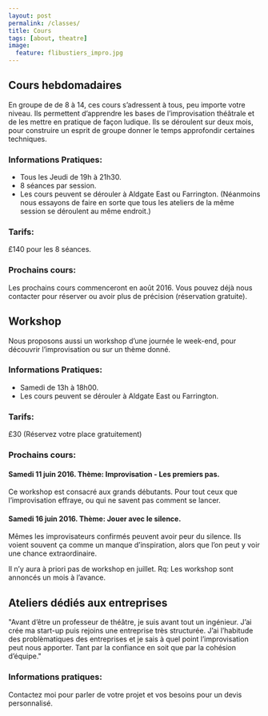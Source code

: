 ```yaml
---
layout: post
permalink: /classes/
title: Cours
tags: [about, theatre]
image:
  feature: flibustiers_impro.jpg
---
```


## Cours hebdomadaires

En groupe de de 8 à 14, ces cours s’adressent à tous, peu importe votre niveau. Ils permettent d’apprendre les bases de l’improvisation théâtrale et de les mettre en pratique de façon ludique. Ils se déroulent sur deux mois, pour construire un esprit de groupe donner le temps approfondir certaines techniques.

### Informations Pratiques:
- Tous les Jeudi de 19h à 21h30.
- 8 séances par session.
- Les cours peuvent se dérouler à Aldgate East ou Farrington. (Néanmoins nous essayons de faire en sorte que tous les ateliers de la même session se déroulent au même endroit.)

### Tarifs:
£140 pour les 8 séances.

### Prochains cours:
Les prochains cours commenceront en août 2016. Vous pouvez déjà nous contacter pour réserver ou avoir plus de précision (réservation gratuite).

## Workshop

Nous proposons aussi un workshop d’une journée le week-end, pour découvrir l’improvisation ou sur un thème donné.

### Informations Pratiques:
- Samedi de 13h à 18h00.
- Les cours peuvent se dérouler à Aldgate East ou Farrington.

### Tarifs:
£30 (Réservez votre place gratuitement)

### Prochains cours:

#### Samedi 11 juin 2016. Thème: Improvisation - Les premiers pas.
Ce workshop est consacré aux grands débutants. Pour tout ceux que l’improvisation effraye, ou qui ne savent pas comment se lancer.

#### Samedi 16 juin 2016. Thème: Jouer avec le silence.
Mêmes les improvisateurs confirmés peuvent avoir peur du silence. Ils voient souvent ça comme un manque d’inspiration, alors que l’on peut y voir une chance extraordinaire.

Il n’y aura à priori pas de workshop en juillet.
Rq: Les workshop sont annoncés un mois à l’avance.


## Ateliers dédiés aux entreprises

"Avant d’être un professeur de théâtre, je suis avant tout un ingénieur. J’ai crée ma start-up puis rejoins une entreprise très structurée. J’ai l’habitude des problèmatiques des entreprises et je sais à quel point l’improvisation peut nous apporter. Tant par la confiance en soit que par la cohésion d’équipe."

### Informations pratiques:
Contactez moi pour parler de votre projet et vos besoins pour un devis personnalisé.

